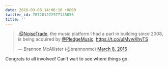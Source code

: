 ```yaml
---
date: 2016-03-08 14:06:10 +0000
twitter_id: 707281272977145856
title: ''
---
```


<blockquote class="twitter-tweet"><p lang="en" dir="ltr">.<a href="https://twitter.com/NoiseTrade?ref_src=twsrc%5Etfw">@NoiseTrade</a>, the music platform I had a part in building since 2008, is being acquired by <a href="https://twitter.com/PledgeMusic?ref_src=twsrc%5Etfw">@PledgeMusic</a>. <a href="https://t.co/ulMvwKhyTS">https://t.co/ulMvwKhyTS</a></p>&mdash; Brannon McAllister (@brannonmc) <a href="https://twitter.com/brannonmc/status/707280533479358465?ref_src=twsrc%5Etfw">March 8, 2016</a></blockquote>
<script async src="https://platform.twitter.com/widgets.js" charset="utf-8"></script>

Congrats to all involved! Can’t wait to see where things go. 
